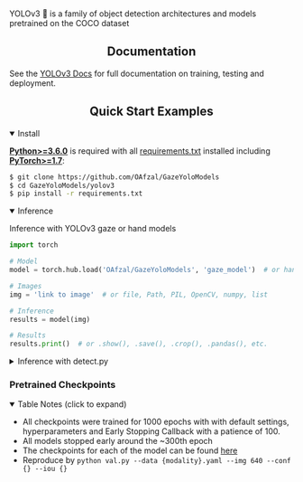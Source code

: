 
<br>
<p>
YOLOv3 🚀 is a family of object detection architectures and models pretrained on the COCO dataset</p>

<!--
<a align="center" href="https://ultralytics.com/yolov3" target="_blank">
<img width="800" src="https://github.com/ultralytics/yolov5/releases/download/v1.0/banner-api.png"></a>
-->

</div>

## <div align="center">Documentation</div>

See the [YOLOv3 Docs](https://docs.ultralytics.com) for full documentation on training, testing and deployment.

## <div align="center">Quick Start Examples</div>

<details open>
<summary>Install</summary>

[**Python>=3.6.0**](https://www.python.org/) is required with all
[requirements.txt](https://github.com/OAfzal/GazeYoloModels/yolov3/blob/master/requirements.txt) installed including
[**PyTorch>=1.7**](https://pytorch.org/get-started/locally/):
<!-- $ sudo apt update && apt install -y libgl1-mesa-glx libsm6 libxext6 libxrender-dev -->

```bash
$ git clone https://github.com/OAfzal/GazeYoloModels
$ cd GazeYoloModels/yolov3
$ pip install -r requirements.txt
```

</details>

<details open>
<summary>Inference</summary>

Inference with YOLOv3 gaze or hand models

```python
import torch

# Model
model = torch.hub.load('OAfzal/GazeYoloModels', 'gaze_model')  # or hand_model

# Images
img = 'link to image'  # or file, Path, PIL, OpenCV, numpy, list

# Inference
results = model(img)

# Results
results.print()  # or .show(), .save(), .crop(), .pandas(), etc.
```

</details>



<details>
<summary>Inference with detect.py</summary>

`detect.py` runs inference on a variety of sources, downloading models automatically from
the releases in this repo and saving results to `runs/detect`.

```bash
$ python detect.py --source 0  # webcam
                            img.jpg  # image
                            vid.mp4  # video
                            path/  # directory
                            path/*.jpg  # glob
                            'https://youtu.be/Zgi9g1ksQHc'  # YouTube
                            'rtsp://example.com/media.mp4'  # RTSP, RTMP, HTTP stream
```

</details>

### Pretrained Checkpoints

[assets]: https://github.com/

<details open>
  <summary>Table Notes (click to expand)</summary>

* All checkpoints were trained for 1000 epochs with with default settings, hyperparameters and Early Stopping Callback with a patience of 100.
* All models stopped early around the ~300th epoch
* The checkpoints for each of the model can be found [here]()
* Reproduce by `python val.py --data {modality}.yaml --img 640 --conf {} --iou {}`

</details>
